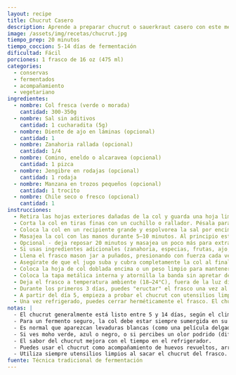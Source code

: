 ```yaml
---
layout: recipe
title: Chucrut Casero
description: Aprende a preparar chucrut o sauerkraut casero con este método sencillo de fermentación natural en frasco.
image: /assets/img/recetas/chucrut.jpg
tiempo_prep: 20 minutos
tiempo_coccion: 5-14 días de fermentación 
dificultad: Fácil
porciones: 1 frasco de 16 oz (475 ml)
categories: 
  - conservas
  - fermentados
  - acompañamiento
  - vegetariano
ingredientes:
  - nombre: Col fresca (verde o morada)
    cantidad: 300-350g
  - nombre: Sal sin aditivos
    cantidad: 1 cucharadita (5g)
  - nombre: Diente de ajo en láminas (opcional)
    cantidad: 1
  - nombre: Zanahoria rallada (opcional)
    cantidad: 1/4
  - nombre: Comino, eneldo o alcaravea (opcional)
    cantidad: 1 pizca
  - nombre: Jengibre en rodajas (opcional)
    cantidad: 1 rodaja
  - nombre: Manzana en trozos pequeños (opcional)
    cantidad: 1 trocito
  - nombre: Chile seco o fresco (opcional)
    cantidad: 1
instrucciones:
  - Retira las hojas exteriores dañadas de la col y guarda una hoja limpia para cubrir más tarde.
  - Corta la col en tiras finas con un cuchillo o rallador. Pésala para asegurar la proporción correcta con la sal.
  - Coloca la col en un recipiente grande y espolvorea la sal por encima.
  - Masajea la col con las manos durante 5–10 minutos. Al principio estará firme, pero luego se ablandará y comenzará a soltar su jugo, formando una salmuera natural.
  - Opcional - deja reposar 20 minutos y masajea un poco más para extraer más líquido.
  - Si usas ingredientes adicionales (zanahoria, especias, frutas, ajo, etc.), incorpóralos ahora a la mezcla.
  - Llena el frasco mason jar a puñados, presionando con fuerza cada vez para eliminar el aire. Usa el puño, una cuchara o un mortero pequeño.
  - Asegúrate de que el jugo suba y cubra completamente la col al final. Deja al menos 2 cm de espacio libre en la parte superior del frasco.
  - Coloca la hoja de col doblada encima o un peso limpio para mantener la col sumergida en el líquido.
  - Coloca la tapa metálica interna y atornilla la banda sin apretar del todo - solo lo justo para que quede cerrada pero permita la salida de gases durante la fermentación.
  - Deja el frasco a temperatura ambiente (18–24°C), fuera de la luz directa del sol, sobre un platito por si se derrama líquido durante la fermentación.
  - Durante los primeros 3 días, puedes "eructar" el frasco una vez al día (abrir y cerrar) para liberar los gases acumulados.
  - A partir del día 5, empieza a probar el chucrut con utensilios limpios. Cuando te guste el sabor (ácido, crujiente, sabroso), guárdalo en el refrigerador.
  - Una vez refrigerado, puedes cerrar herméticamente el frasco. El chucrut se conservará varios meses en la nevera.
notas: |
  - El chucrut generalmente está listo entre 5 y 14 días, según el clima y tu preferencia de sabor.
  - Para un fermento seguro, la col debe estar siempre sumergida en su jugo.
  - Es normal que aparezcan levaduras blancas (como una película delgada) durante la fermentación; simplemente retíralas.
  - Si ves moho verde, azul o negro, o si percibes un olor podrido (diferente al ácido característico), desecha el producto.
  - El sabor del chucrut mejora con el tiempo en el refrigerador.
  - Puedes usar el chucrut como acompañamiento de huevos revueltos, arroz, carnes, tacos, sándwiches, hamburguesas, ensaladas, bowls, pizzas o tostadas.
  - Utiliza siempre utensilios limpios al sacar el chucrut del frasco.
fuente: Técnica tradicional de fermentación
---
```

